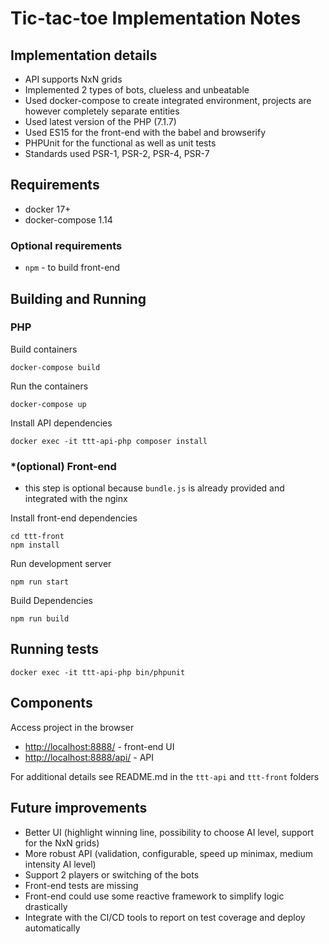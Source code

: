 # Tic-tac-toe Implementation Notes

## Implementation details
- API supports NxN grids
- Implemented 2 types of bots, clueless and unbeatable
- Used docker-compose to create integrated environment, projects
  are however completely separate entities
- Used latest version of the PHP (7.1.7)
- Used ES15 for the front-end with the babel and browserify
- PHPUnit for the functional as well as unit tests
- Standards used PSR-1, PSR-2, PSR-4, PSR-7

## Requirements
- docker 17+
- docker-compose 1.14

### Optional requirements
- `npm` - to build front-end

## Building and Running
### PHP
Build containers
```
docker-compose build
```

Run the containers
```
docker-compose up
```

Install API dependencies
```
docker exec -it ttt-api-php composer install
```

### *(optional) Front-end
* this step is optional because `bundle.js` is already provided
  and integrated with the nginx
  
Install front-end dependencies
```
cd ttt-front
npm install
```

Run development server
```
npm run start
```

Build Dependencies
```
npm run build
```

## Running tests
```
docker exec -it ttt-api-php bin/phpunit
```

## Components
Access project in the browser
- [http://localhost:8888/](http://localhost:8888/) - front-end UI
- [http://localhost:8888/api/](http://localhost:8888/api/) - API

For additional details see README.md in the `ttt-api` and `ttt-front` folders 

## Future improvements
- Better UI (highlight winning line, possibility to choose AI level,
  support for the NxN grids)
- More robust API (validation, configurable, speed up minimax, medium
  intensity AI level)
- Support 2 players or switching of the bots 
- Front-end tests are missing
- Front-end could use some reactive framework to simplify logic drastically
- Integrate with the CI/CD tools to report on test coverage and deploy automatically
